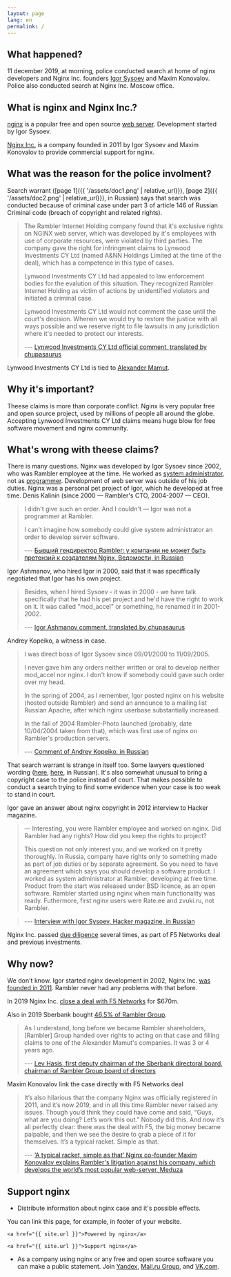 ```yaml
---
layout: page
lang: en
permalink: /
---
```


## What happened?

11 december 2019, at morning, police conducted search at home of nginx developers and Nginx Inc. founders [Igor Sysoev](https://en.wikipedia.org/wiki/Igor_Sysoev) and Maxim Konovalov. Police also conducted search at Nginx Inc. Moscow office.

## What is nginx and Nginx Inc.?

[nginx](https://en.wikipedia.org/wiki/Nginx) is a popular free and open source [web server](https://en.wikipedia.org/wiki/Web_server). Development started by Igor Sysoev.

[Nginx Inc.](https://www.nginx.com/company/) is a company founded in 2011 by Igor Sysoev and Maxim Konovalov to provide commercial support for nginx.

## What was the reason for the police involment?

Search warrant ([page 1]({{ '/assets/doc1.png' | relative_url}}), [page 2]({{ '/assets/doc2.png' | relative_url}}), in Russian) says that search was conducted because of criminal case under part 3 of article 146 of Russian Criminal code (breach of copyright and related rights).

>The Rambler Internet Holding company found that it's exclusive rights on NGINX web server, which was developed by it's employees with use of corporate resources, were violated by third parties. The company gave the right for infringment claims to Lynwood Investments CY Ltd (named A&NN Holdings Limited at the time of the deal), which has a competence in this type of cases.
>
>Lynwood Investments CY Ltd had appealed to law enforcement bodies for the evalution of this situation. They recognized Rambler Internet Holding as victim of actions by unidentified violators and initiated a criminal case.
>
>Lynwood Investments CY Ltd would not comment the case until the court's decision. Wherein we would try to restore the justice with all ways possible and we reserve right to file lawsuits in any jurisdiction where it's needed to protect our interests.
> 
> --- [Lynwood Investments CY Ltd official comment, translated by chupasaurus](https://news.ycombinator.com/item?id=21773702)

Lynwood Investments CY Ltd is tied to [Alexander Mamut](https://en.wikipedia.org/wiki/Alexander_Mamut).

## Why it's important?

Theese claims is more than corporate conflict. Nginx is very popular free and open source project, used by millions of people all around the globe. Accepting Lynwood Investments CY Ltd claims means huge blow for free software movement and nginx community.

## What's wrong with theese claims?

There is many questions. Nginx was developed by Igor Sysoev since 2002, who was Rambler employee at the time. He worked as [system administrator](https://en.wikipedia.org/wiki/System_administrator), not as [programmer](https://en.wikipedia.org/wiki/Programmer). Development of web server was outside of his job duties. Nginx was a personal pet project of Igor, which he developed at free time. Denis Kalinin (since 2000 — Rambler's CTO, 2004-2007 — CEO).

> I didn't give such an order. And I couldn't — Igor was not a programmer at Rambler.
>
> I can't imagine how somebody could give system administrator an order to develop server software.
>
> --- [Бывший гендиректор Rambler: у компании не может быть претензий к создателям Nginx, Ведомости, in Russian](https://www.vedomosti.ru/technology/characters/2019/12/13/818700-rambler)

Igor Ashmanov, who hired Igor in 2000, said that it was speciffically negotiated that Igor has his own project.

> Besides, when I hired Sysoev - it was in 2000 - we have talk specifically that he had his pet project and he'd have the right to work on it. It was called "mod_accel" or something, he renamed it in 2001-2002.
>
> --- [Igor Ashmanov comment, translated by chupasaurus](https://news.ycombinator.com/item?id=21774544)

Andrey Kopeiko, a witness in case.

> I was direct boss of Igor Sysoev since 09/01/2000 to 11/09/2005.
>
> I never gave him any orders neither written or oral to develop neither mod_accel nor nginx. I don't know if somebody could gave such order over my head.
>
> In the spring of 2004, as I remember, Igor posted nginx on his website (hosted outside Rambler) and send an announce to a mailing list Russian Apache, after which nginx userbase substantially increased.
>
> In the fall of 2004 Rambler-Photo launched (probably, date 10/04/2004 taken from that), which was first use of nginx on Rambler's production servers.
>
> --- [Comment of Andrey Kopeiko, in Russian](https://roem.ru/12-12-2019/281134/rambler-nginx/#comment-292163)

That search warrant is strange in itself too. Some lawyers questioned wording ([here](https://thebell.io/rambler-protiv-nginx-kto-prav-otvechayut-yuristy/), [here](https://incrussia.ru/understand/nginx-protiv-ramblera/), in Russian). It's also somewhat unusual to bring a copyright case to the police instead of court. That makes possible to conduct a search trying to find some evidence when your case is too weak to stand in court.

Igor gave an answer about nginx copyright in 2012 interview to Hacker magazine.

> — Interesting, you were Rambler employee and worked on nginx. Did Rambler had any rights? How did you keep the rights to project?
>
> This question not only interest you, and we worked on it pretty thoroughly. In Russia, company have rights only to something made as part of job duties or by separate agreement. So you need to have an agreement which says you should develop a software product. I worked as system administrator at Rambler, developing at free time. Product from the start was released under BSD licence, as an open software. Rambler started using nginx when main functionality was ready. Futhermore, first nginx users were Rate.ee and zvuki.ru, not Rambler.

> --- [Interview with Igor Sysoev, Hacker magazine, in Russian](https://habr.com/ru/company/xakep/blog/136354/)

Nginx Inc. passed [due diligence](https://en.wikipedia.org/wiki/Due_diligence) several times, as part of F5 Networks deal and previous investments.

## Why now?

We don't know. Igor started nginx development in 2002, Nginx Inc. [was founded in 2011](https://www.sec.gov/Archives/edgar/data/1588848/000158884813000001/xslFormDX01/primary_doc.xml). Rambler never had any problems with that before.

In 2019 Nginx Inc. [close a deal with F5 Networks](https://www.f5.com/company/news/press-releases/f5-acquires-nginx-to-bridge-netops-devops) for $670m.

Also in 2019 Sberbank bought [46,5% of Rambler Group](https://www.reuters.com/article/us-russia-sberbank-rambler/russias-sberbank-invests-in-media-group-rambler-idUSKCN1RZ293).

> As I understand, long before we became Rambler shareholders, [Rambler] Group handed over rights to acting on that case and filling claims to one of the Alexander Mamut's companies. It was 3 or 4 years ago.
>
> --- [Lev Hasis, first deputy chairman of the Sberbank directoral board, chairman of Rambler Group board of directors](https://www.kommersant.ru/doc/4195725)

Maxim Konovalov link the case directly with F5 Networks deal

> It’s also hilarious that the company Nginx was officially registered in 2011, and it’s now 2019, and in all this time Rambler never raised any issues. Though you’d think they could have come and said, “Guys, what are you doing? Let’s work this out.” Nobody did this. And now it’s all perfectly clear: there was the deal with F5, the big money became palpable, and then we see the desire to grab a piece of it for themselves. It’s a typical racket. Simple as that.
>
> --- [‘A typical racket, simple as that’ Nginx co-founder Maxim Konovalov explains Rambler's litigation against his company, which develops the world’s most popular web-server, Meduza](https://meduza.io/en/feature/2019/12/13/a-typical-racket-simple-as-that)

## Support nginx

* Distribute information about nginx case and it's possible effects.

You can link this page, for example, in footer of your website.

```
<a href="{{ site.url }}">Powered by nginx</a>
```

```
<a href="{{ site.url }}">Support nginx</a>
```

* As a company using nginx or any free and open source software you can make a public statement. Join 
[Yandex](https://yandex.ru/blog/company/open-source-nashe-vse), [Mail.ru Group](https://habr.com/ru/company/mailru/blog/480116/), and [VK.com](https://twitter.com/vkontakte/status/1205471300451545089).